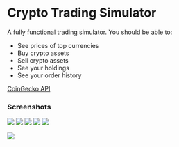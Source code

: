 # Crypto Trading Simulator
 
A fully functional trading simulator. You should be able to:
- See prices of top currencies
- Buy crypto assets
- Sell crypto assets
- See your holdings
- See your order history

[CoinGecko API](https://www.coingecko.com/en/api#explore-api)

### Screenshots
![](./screenshots/starting_point.png)
![](./screenshots/buy-state.png)
![](./screenshots/buy-amount.png)
![](./screenshots/after-buy-transactions.png)
![](./screenshots/sell-state.png)

![](./screenshots/after-sell.png)
